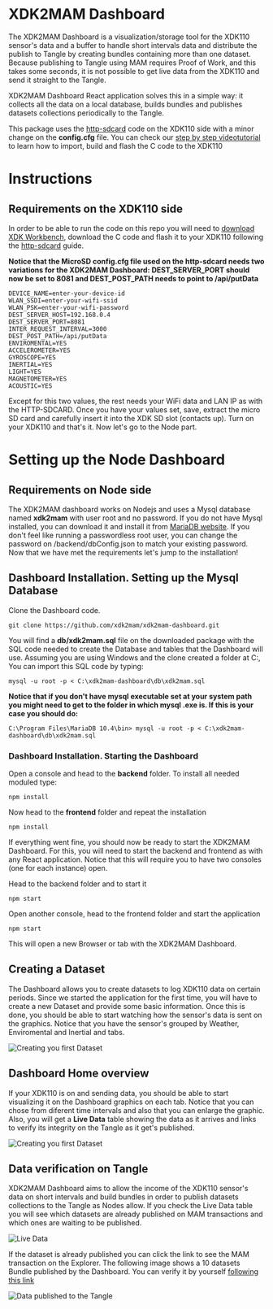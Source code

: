 # XDK2MAM Dashboard

The XDK2MAM Dashboard is a visualization/storage tool for the XDK110 sensor's data and a buffer to handle short intervals data and distribute the publish to Tangle by creating bundles containing more than one dataset. Because publishing to Tangle using MAM requires Proof of Work, and this takes some seconds, it is not possible to get live data from the XDK110 and send it straight to the Tangle.

XDK2MAM Dashboard React application solves this in a simple way: it collects all the data on a local database, builds bundles and publishes datasets collections periodically to the Tangle. 

This package uses the [http-sdcard](https://github.com/xdk2mam/xdk2mam/tree/Workbench-3.6/http-sdcard) code on the XDK110 side with a minor change on the **config.cfg** file. 
You can check our [step by step videotutorial](https://www.youtube.com/watch?v=isrx7ibcRL4) to learn how to import, build and flash the C code to the XDK110 

# Instructions

## Requirements on the XDK110 side
In order to be able to run the code on this repo you will need to [download XDK Workbench](https://xdk.bosch-connectivity.com/software-downloads), download the C code and flash it to your XDK110 following the [http-sdcard](https://github.com/xdk2mam/xdk2mam/tree/Workbench-3.6/http-sdcard) guide. 

**Notice that the MicroSD config.cfg file used on the http-sdcard needs two variations for the XDK2MAM Dashboard: DEST_SERVER_PORT should now be set to 8081 and DEST_POST_PATH needs to point to /api/putData**

```
DEVICE_NAME=enter-your-device-id
WLAN_SSDI=enter-your-wifi-ssid
WLAN_PSK=enter-your-wifi-password
DEST_SERVER_HOST=192.168.0.4
DEST_SERVER_PORT=8081
INTER_REQUEST_INTERVAL=3000
DEST_POST_PATH=/api/putData
ENVIROMENTAL=YES
ACCELEROMETER=YES
GYROSCOPE=YES
INERTIAL=YES
LIGHT=YES
MAGNETOMETER=YES
ACOUSTIC=YES
```

Except for this two values, the rest needs your WiFi data and LAN IP as with the HTTP-SDCARD. Once you have your values set, save, extract the micro SD card and carefully insert it into the XDK SD slot (contacts up). 
Turn on your XDK110 and that's it. Now let's go to the Node part.


# Setting up the Node Dashboard
## Requirements on Node side

The XDK2MAM dashboard works on Nodejs and uses a Mysql database named **xdk2mam** with user root and no password. If you do not have Mysql installed, you can download it and install it from  [MariaDB website](https://downloads.mariadb.org). If you don't feel like running a passwordless root user, you can change the password on /backend/dbConfig.json to match your existing password. 
Now that we have met the requirements let's jump to the installation! 

## Dashboard Installation. Setting up the Mysql Database

Clone the Dashboard code.

```
git clone https://github.com/xdk2mam/xdk2mam-dashboard.git
```

You will find a **db/xdk2mam.sql** file on the downloaded package with the SQL code needed to create the Database and tables that the Dashboard will use. 
Assuming you are using Windows and the clone created a folder at C:\, You can import this SQL code by typing:

```
mysql -u root -p < C:\xdk2mam-dashboard\db\xdk2mam.sql
```

**Notice that if you don't have mysql executable set at your system path you might need to get to the folder in which mysql .exe is. If this is your case you should do:**

```
C:\Program Files\MariaDB 10.4\bin> mysql -u root -p < C:\xdk2mam-dashboard\db\xdk2mam.sql
```

### Dashboard Installation. Starting the Dashboard

Open a console and head to the **backend** folder. To install all needed moduled type:

```
npm install
```

Now head to the **frontend** folder and repeat the installation

```
npm install
```

If everything went fine, you should now be ready to start the XDK2MAM Dashboard. For this, you will need to start the backend and frontend as with any React application. 
Notice that this will require you to have two consoles (one for each instance) open. 

Head to the backend folder and to start it

```
npm start
```

Open another console, head to the frontend folder and start the application

```
npm start
```

This will open a new Browser or tab with the XDK2MAM Dashboard. 

## Creating a Dataset

The Dashboard allows you to create datasets to log XDK110 data on certain periods. Since we started the application for the first time, you will have to create a new Dataset and provide some basic information. 
Once this is done, you should be able to start watching how the sensor's data is sent on the graphics. 
Notice that you have the sensor's grouped by Weather, Enviromental and Inertial and tabs. 

![Creating you first Dataset](https://xdk2mam.io/assets/images/Dash-1.png)

## Dashboard Home overview

If your XDK110 is on and sending data, you should be able to start visualizing it on the Dashboard graphics on each tab. Notice that you can chose from diferent time intervals and also that you can enlarge the graphic. Also, you will get a **Live Data** table showing the data as it arrives and links to verify its integrity on the Tangle as it get's published.

![Creating you first Dataset](https://xdk2mam.io/assets/images/Dashboard-overview.png)

## Data verification on Tangle

XDK2MAM Dashboard aims to allow the income of the XDK110 sensor's data on short intervals and build bundles in order to publish datasets collections to the Tangle as Nodes allow. If you check the Live Data table you will see which datasets are already published on MAM transactions and which ones are waiting to be published. 

![Live Data](https://xdk2mam.io/assets/images/Dash-live.png)

If the dataset is already published you can click the link to see the MAM transaction on the Explorer. The following image shows a 10 datasets Bundle published by the Dashboard. You can verify it by yourself [following this link](https://devnet.thetangle.org/mam/RGEKDOMUWTWBDMTSRJFDCJRMSFWLMEQLJTZNNQ99YDGUNTUTVO9YMPUVNRVCRRJLWMSOONCWWF9ZPUY9L)

![Data published to the Tangle](https://xdk2mam.io/assets/images/Dash-Explorer.png)


